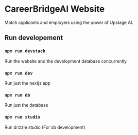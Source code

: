 # CareerBridgeAI Website

Match applicants and employers using the power of Upstage AI.

## Run developement

### `npm run devstack`

Run the website and the development database concurrently

### `npm run dev`

Run just the nextjs app

### `npm run db`

Run just the database

### `npm run studio`

Run drizzle studio (For db development)

